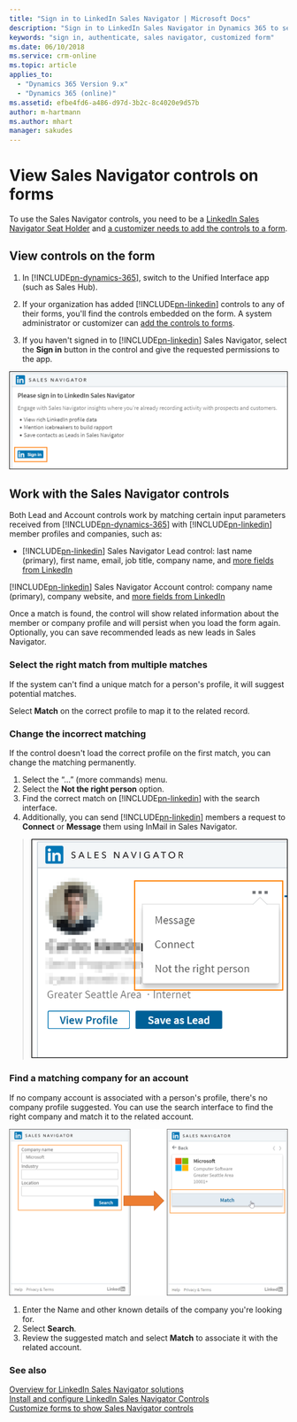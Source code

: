 ```yaml
---
title: "Sign in to LinkedIn Sales Navigator | Microsoft Docs"
description: "Sign in to LinkedIn Sales Navigator in Dynamics 365 to see lead information on forms."
keywords: "sign in, authenticate, sales navigator, customized form"
ms.date: 06/10/2018
ms.service: crm-online
ms.topic: article
applies_to:
  - "Dynamics 365 Version 9.x"
  - "Dynamics 365 (online)"
ms.assetid: efbe4fd6-a486-d97d-3b2c-8c4020e9d57b
author: m-hartmann
ms.author: mhart
manager: sakudes
---
```


# View Sales Navigator controls on forms

To use the Sales Navigator controls, you need to be a [LinkedIn Sales Navigator Seat Holder](https://www.linkedin.com/help/sales-navigator/answer/50233/adding-or-removing-seat-holders-in-sales-navigator) and [a customizer needs to add the controls to a form](add-sales-navigator-controls-forms.md). 

## View controls on the form

1. In [!INCLUDE[pn-dynamics-365](../includes/pn-dynamics-365.md)], switch to the Unified Interface app (such as Sales Hub). 

2. If your organization has added [!INCLUDE[pn-linkedin](../includes/pn-linkedin.md)] controls to any of their forms, you'll find the controls embedded on the form. A system administrator or customizer can [add the controls to forms](add-sales-navigator-controls-forms.md).

3. If you haven't signed in to [!INCLUDE[pn-linkedin](../includes/pn-linkedin.md)] Sales Navigator, select the **Sign in** button in the control and give the requested permissions to the app. 

  ![Sign in to LinkedIn Sales Navigator dialog box](media/sign-in-sales-navigator.png "Sign in to LinkedIn Sales Navigator dialog box")

## Work with the Sales Navigator controls

Both Lead and Account controls work by matching certain input parameters received from [!INCLUDE[pn-dynamics-365](../includes/pn-dynamics-365.md)] with [!INCLUDE[pn-linkedin](../includes/pn-linkedin.md)] member profiles and companies, such as: 

- [!INCLUDE[pn-linkedin](../includes/pn-linkedin.md)] Sales Navigator Lead control: last name (primary), first name, email, job title, company name, and [more fields from LinkedIn](https://www.linkedin.com/help/sales-navigator/answer/79552) 

 [!INCLUDE[pn-linkedin](../includes/pn-linkedin.md)] Sales Navigator Account control: company name (primary), company website, and [more fields from LinkedIn](https://www.linkedin.com/help/sales-navigator/answer/79552) 

Once a match is found, the control will show related information about the member or company profile and will persist when you load the form again. Optionally, you can save recommended leads as new leads in Sales Navigator.

### Select the right match from multiple matches

If the system can't find a unique match for a person's profile, it will suggest potential matches. 

Select **Match** on the correct profile to map it to the related record. 

### Change the incorrect matching

If the control doesn't load the correct profile on the first match, you can change the matching permanently. 

1. Select the “…” (more commands) menu.
2. Select the **Not the right person** option. 
3. Find the correct match on [!INCLUDE[pn-linkedin](../includes/pn-linkedin.md)] with the search interface. 
4. Additionally, you can send [!INCLUDE[pn-linkedin](../includes/pn-linkedin.md)] members a request to **Connect** or **Message** them using InMail in Sales Navigator.

> ![More options with Sales Navigator control](media/more-options-sales-navigator.png "More options with Sales Navigator control")

### Find a matching company for an account

If no company account is associated with a person's profile, there's no company profile suggested. You can use the search interface to find the right company and match it to the related account. 

![Search a company and match it to an account](media/match-company-sales-navigator.png "Search a company and match it to an account")

1. Enter the Name and other known details of the company you're looking for. 
2. Select **Search**.
2. Review the suggested match and select **Match** to associate it with the related account.

### See also

[Overview for LinkedIn Sales Navigator solutions](integrate-sales-navigator.md)     
[Install and configure LinkedIn Sales Navigator Controls](install-sales-navigator.md)   
[Customize forms to show Sales Navigator controls](add-sales-navigator-controls-forms.md)    
